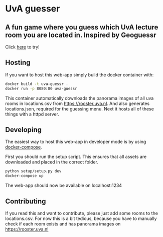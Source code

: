 # UvA guesser
## A fun game where you guess which UvA lecture room you are located in. Inspired by Geoguessr

Click [here](https://uvaguessr.quirijndubois.nl) to try!

## Hosting
If you want to host this web-app simply build the docker container with:
```bash
docker build -t uva-guessr .
docker run -p 8080:80 uva-guessr
```

This container automatically downloads the panorama images of all uva rooms in locations.csv from https://rooster.uva.nl. And also generates locations.json, required for the guessing menu.
Next it hosts all of these things with a httpd server.

## Developing
The easiest way to host this web-app in developer mode is by using [docker-compose](https://docs.docker.com/compose/).

First you should run the setup script. This ensures that all assets are downloaded and placed in the correct folder.
```bash
python setup/setup.py dev
docker-compose up
```
The web-app should now be available on localhost:1234

## Contributing
If you read this and want to contribute, please just add some rooms to the locations.csv. For now this is a bit tedious, because you have to manually check if each room exists and has panorama images on https://rooster.uva.nl
